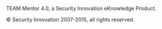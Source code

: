 TEAM Mentor 4.0, a Security Innovation eKnowledge Product.

© Security Innovation 2007-2015, all rights reserved.